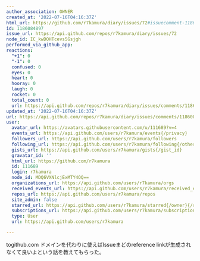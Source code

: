 ```yaml
---
author_association: OWNER
created_at: '2022-07-16T04:16:37Z'
html_url: https://github.com/r7kamura/diary/issues/72#issuecomment-1186084897
id: 1186084897
issue_url: https://api.github.com/repos/r7kamura/diary/issues/72
node_id: IC_kwDOHTcevs5Gsjgh
performed_via_github_app: 
reactions:
  "+1": 0
  "-1": 0
  confused: 0
  eyes: 0
  heart: 0
  hooray: 0
  laugh: 0
  rocket: 0
  total_count: 0
  url: https://api.github.com/repos/r7kamura/diary/issues/comments/1186084897/reactions
updated_at: '2022-07-16T04:16:37Z'
url: https://api.github.com/repos/r7kamura/diary/issues/comments/1186084897
user:
  avatar_url: https://avatars.githubusercontent.com/u/111689?v=4
  events_url: https://api.github.com/users/r7kamura/events{/privacy}
  followers_url: https://api.github.com/users/r7kamura/followers
  following_url: https://api.github.com/users/r7kamura/following{/other_user}
  gists_url: https://api.github.com/users/r7kamura/gists{/gist_id}
  gravatar_id: ''
  html_url: https://github.com/r7kamura
  id: 111689
  login: r7kamura
  node_id: MDQ6VXNlcjExMTY4OQ==
  organizations_url: https://api.github.com/users/r7kamura/orgs
  received_events_url: https://api.github.com/users/r7kamura/received_events
  repos_url: https://api.github.com/users/r7kamura/repos
  site_admin: false
  starred_url: https://api.github.com/users/r7kamura/starred{/owner}{/repo}
  subscriptions_url: https://api.github.com/users/r7kamura/subscriptions
  type: User
  url: https://api.github.com/users/r7kamura

---
```

togithub.com ドメインを代わりに使えばIssueまどのreference linkが生成されなくて良いよという話を教えてもらった。